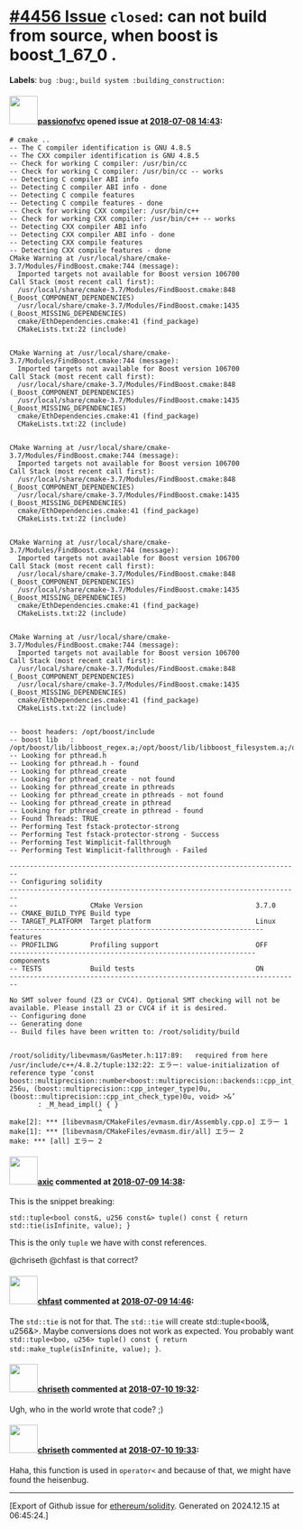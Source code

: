 # [\#4456 Issue](https://github.com/ethereum/solidity/issues/4456) `closed`: can not build from source, when boost is boost_1_67_0 .
**Labels**: `bug :bug:`, `build system :building_construction:`


#### <img src="https://avatars.githubusercontent.com/u/23724965?v=4" width="50">[passionofvc](https://github.com/passionofvc) opened issue at [2018-07-08 14:43](https://github.com/ethereum/solidity/issues/4456):

```
# cmake ..
-- The C compiler identification is GNU 4.8.5
-- The CXX compiler identification is GNU 4.8.5
-- Check for working C compiler: /usr/bin/cc
-- Check for working C compiler: /usr/bin/cc -- works
-- Detecting C compiler ABI info
-- Detecting C compiler ABI info - done
-- Detecting C compile features
-- Detecting C compile features - done
-- Check for working CXX compiler: /usr/bin/c++
-- Check for working CXX compiler: /usr/bin/c++ -- works
-- Detecting CXX compiler ABI info
-- Detecting CXX compiler ABI info - done
-- Detecting CXX compile features
-- Detecting CXX compile features - done
CMake Warning at /usr/local/share/cmake-3.7/Modules/FindBoost.cmake:744 (message):
  Imported targets not available for Boost version 106700
Call Stack (most recent call first):
  /usr/local/share/cmake-3.7/Modules/FindBoost.cmake:848 (_Boost_COMPONENT_DEPENDENCIES)
  /usr/local/share/cmake-3.7/Modules/FindBoost.cmake:1435 (_Boost_MISSING_DEPENDENCIES)
  cmake/EthDependencies.cmake:41 (find_package)
  CMakeLists.txt:22 (include)


CMake Warning at /usr/local/share/cmake-3.7/Modules/FindBoost.cmake:744 (message):
  Imported targets not available for Boost version 106700
Call Stack (most recent call first):
  /usr/local/share/cmake-3.7/Modules/FindBoost.cmake:848 (_Boost_COMPONENT_DEPENDENCIES)
  /usr/local/share/cmake-3.7/Modules/FindBoost.cmake:1435 (_Boost_MISSING_DEPENDENCIES)
  cmake/EthDependencies.cmake:41 (find_package)
  CMakeLists.txt:22 (include)


CMake Warning at /usr/local/share/cmake-3.7/Modules/FindBoost.cmake:744 (message):
  Imported targets not available for Boost version 106700
Call Stack (most recent call first):
  /usr/local/share/cmake-3.7/Modules/FindBoost.cmake:848 (_Boost_COMPONENT_DEPENDENCIES)
  /usr/local/share/cmake-3.7/Modules/FindBoost.cmake:1435 (_Boost_MISSING_DEPENDENCIES)
  cmake/EthDependencies.cmake:41 (find_package)
  CMakeLists.txt:22 (include)


CMake Warning at /usr/local/share/cmake-3.7/Modules/FindBoost.cmake:744 (message):
  Imported targets not available for Boost version 106700
Call Stack (most recent call first):
  /usr/local/share/cmake-3.7/Modules/FindBoost.cmake:848 (_Boost_COMPONENT_DEPENDENCIES)
  /usr/local/share/cmake-3.7/Modules/FindBoost.cmake:1435 (_Boost_MISSING_DEPENDENCIES)
  cmake/EthDependencies.cmake:41 (find_package)
  CMakeLists.txt:22 (include)


CMake Warning at /usr/local/share/cmake-3.7/Modules/FindBoost.cmake:744 (message):
  Imported targets not available for Boost version 106700
Call Stack (most recent call first):
  /usr/local/share/cmake-3.7/Modules/FindBoost.cmake:848 (_Boost_COMPONENT_DEPENDENCIES)
  /usr/local/share/cmake-3.7/Modules/FindBoost.cmake:1435 (_Boost_MISSING_DEPENDENCIES)
  cmake/EthDependencies.cmake:41 (find_package)
  CMakeLists.txt:22 (include)


-- boost headers: /opt/boost/include
-- boost lib   : /opt/boost/lib/libboost_regex.a;/opt/boost/lib/libboost_filesystem.a;/opt/boost/lib/libboost_unit_test_framework.a;/opt/boost/lib/libboost_program_options.a;/opt/boost/lib/libboost_system.a
-- Looking for pthread.h
-- Looking for pthread.h - found
-- Looking for pthread_create
-- Looking for pthread_create - not found
-- Looking for pthread_create in pthreads
-- Looking for pthread_create in pthreads - not found
-- Looking for pthread_create in pthread
-- Looking for pthread_create in pthread - found
-- Found Threads: TRUE  
-- Performing Test fstack-protector-strong
-- Performing Test fstack-protector-strong - Success
-- Performing Test Wimplicit-fallthrough
-- Performing Test Wimplicit-fallthrough - Failed

------------------------------------------------------------------------
-- Configuring solidity
------------------------------------------------------------------------
--                  CMake Version                            3.7.0
-- CMAKE_BUILD_TYPE Build type                               
-- TARGET_PLATFORM  Target platform                          Linux
--------------------------------------------------------------- features
-- PROFILING        Profiling support                        OFF
------------------------------------------------------------- components
-- TESTS            Build tests                              ON
------------------------------------------------------------------------

No SMT solver found (Z3 or CVC4). Optional SMT checking will not be available. Please install Z3 or CVC4 if it is desired.
-- Configuring done
-- Generating done
-- Build files have been written to: /root/solidity/build


/root/solidity/libevmasm/GasMeter.h:117:89:   required from here
/usr/include/c++/4.8.2/tuple:132:22: エラー: value-initialization of reference type ‘const boost::multiprecision::number<boost::multiprecision::backends::cpp_int_backend<256u, 256u, (boost::multiprecision::cpp_integer_type)0u, (boost::multiprecision::cpp_int_check_type)0u, void> >&’
       : _M_head_impl() { }
                      ^
make[2]: *** [libevmasm/CMakeFiles/evmasm.dir/Assembly.cpp.o] エラー 1
make[1]: *** [libevmasm/CMakeFiles/evmasm.dir/all] エラー 2
make: *** [all] エラー 2

```

#### <img src="https://avatars.githubusercontent.com/u/20340?v=4" width="50">[axic](https://github.com/axic) commented at [2018-07-09 14:38](https://github.com/ethereum/solidity/issues/4456#issuecomment-403501717):

This is the snippet breaking:
```
std::tuple<bool const&, u256 const&> tuple() const { return std::tie(isInfinite, value); }
```

This is the only `tuple` we have with const references.

@chriseth @chfast is that correct?

#### <img src="https://avatars.githubusercontent.com/u/573380?u=6cd4b0f473d862749cbed137d0bb32b726ae071f&v=4" width="50">[chfast](https://github.com/chfast) commented at [2018-07-09 14:46](https://github.com/ethereum/solidity/issues/4456#issuecomment-403504455):

The `std::tie` is not for that. The `std::tie` will create std::tuple<bool&, u256&>. Maybe conversions does not work as expected. You probably want `std::tuple<boo, u256> tuple() const { return std::make_tuple(isInfinite, value); }`.

#### <img src="https://avatars.githubusercontent.com/u/9073706?v=4" width="50">[chriseth](https://github.com/chriseth) commented at [2018-07-10 19:32](https://github.com/ethereum/solidity/issues/4456#issuecomment-403940062):

Ugh, who in the world wrote that code? ;)

#### <img src="https://avatars.githubusercontent.com/u/9073706?v=4" width="50">[chriseth](https://github.com/chriseth) commented at [2018-07-10 19:33](https://github.com/ethereum/solidity/issues/4456#issuecomment-403940236):

Haha, this function is used in `operator<` and because of that, we might have found the heisenbug.


-------------------------------------------------------------------------------



[Export of Github issue for [ethereum/solidity](https://github.com/ethereum/solidity). Generated on 2024.12.15 at 06:45:24.]
